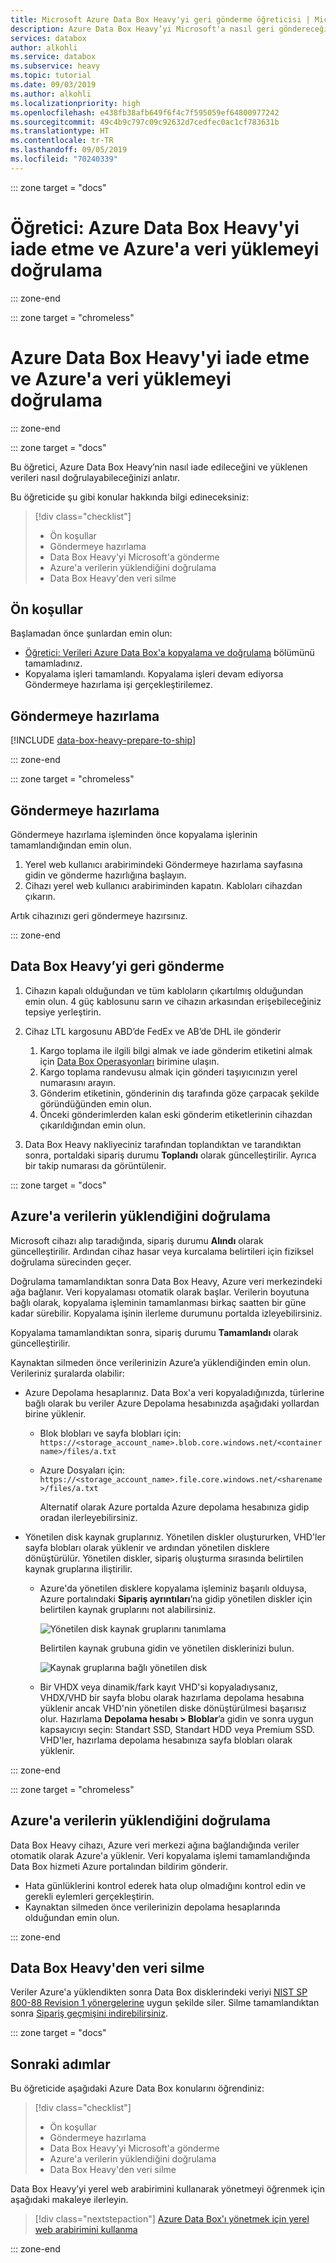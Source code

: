 ```yaml
---
title: Microsoft Azure Data Box Heavy'yi geri gönderme öğreticisi | Microsoft Docs
description: Azure Data Box Heavy’yi Microsoft'a nasıl geri göndereceğinizi öğrenin
services: databox
author: alkohli
ms.service: databox
ms.subservice: heavy
ms.topic: tutorial
ms.date: 09/03/2019
ms.author: alkohli
ms.localizationpriority: high
ms.openlocfilehash: e438fb38afb649f6f4c7f595059ef64800977242
ms.sourcegitcommit: 49c4b9c797c09c92632d7cedfec0ac1cf783631b
ms.translationtype: HT
ms.contentlocale: tr-TR
ms.lasthandoff: 09/05/2019
ms.locfileid: "70240339"
---
```

::: zone target = "docs"

# <a name="tutorial-return-azure-data-box-heavy-and-verify-data-upload-to-azure"></a>Öğretici: Azure Data Box Heavy'yi iade etme ve Azure'a veri yüklemeyi doğrulama

::: zone-end

::: zone target = "chromeless"

# <a name="return-azure-data-box-heavy-and-verify-data-upload-to-azure"></a>Azure Data Box Heavy'yi iade etme ve Azure'a veri yüklemeyi doğrulama

::: zone-end

::: zone target = "docs"

Bu öğretici, Azure Data Box Heavy’nin nasıl iade edileceğini ve yüklenen verileri nasıl doğrulayabileceğinizi anlatır.

Bu öğreticide şu gibi konular hakkında bilgi edineceksiniz:

> [!div class="checklist"]
> * Ön koşullar
> * Göndermeye hazırlama
> * Data Box Heavy'yi Microsoft'a gönderme
> * Azure'a verilerin yüklendiğini doğrulama
> * Data Box Heavy'den veri silme

## <a name="prerequisites"></a>Ön koşullar

Başlamadan önce şunlardan emin olun:

- [Öğretici: Verileri Azure Data Box'a kopyalama ve doğrulama](data-box-heavy-deploy-copy-data.md) bölümünü tamamladınız.
- Kopyalama işleri tamamlandı. Kopyalama işleri devam ediyorsa Göndermeye hazırlama işi gerçekleştirilemez.


## <a name="prepare-to-ship"></a>Göndermeye hazırlama

[!INCLUDE [data-box-heavy-prepare-to-ship](../../includes/data-box-heavy-prepare-to-ship.md)]

::: zone-end

::: zone target = "chromeless"

## <a name="prepare-to-ship"></a>Göndermeye hazırlama

Göndermeye hazırlama işleminden önce kopyalama işlerinin tamamlandığından emin olun.

1. Yerel web kullanıcı arabirimindeki Göndermeye hazırlama sayfasına gidin ve gönderme hazırlığına başlayın.
2. Cihazı yerel web kullanıcı arabiriminden kapatın. Kabloları cihazdan çıkarın.

Artık cihazınızı geri göndermeye hazırsınız.

::: zone-end

## <a name="ship-data-box-heavy-back"></a>Data Box Heavy’yi geri gönderme

1. Cihazın kapalı olduğundan ve tüm kabloların çıkartılmış olduğundan emin olun. 4 güç kablosunu sarın ve cihazın arkasından erişebileceğiniz tepsiye yerleştirin.
2. Cihaz LTL kargosunu ABD’de FedEx ve AB’de DHL ile gönderir

    1. Kargo toplama ile ilgili bilgi almak ve iade gönderim etiketini almak için [Data Box Operasyonları](mailto:DataBoxOps@microsoft.com) birimine ulaşın.
    2. Kargo toplama randevusu almak için gönderi taşıyıcınızın yerel numarasını arayın.
    3. Gönderim etiketinin, gönderinin dış tarafında göze çarpacak şekilde göründüğünden emin olun.
    4. Önceki gönderimlerden kalan eski gönderim etiketlerinin cihazdan çıkarıldığından emin olun.
3. Data Box Heavy nakliyeciniz tarafından toplandıktan ve tarandıktan sonra, portaldaki sipariş durumu **Toplandı** olarak güncelleştirilir. Ayrıca bir takip numarası da görüntülenir.

::: zone target = "docs"

## <a name="verify-data-upload-to-azure"></a>Azure'a verilerin yüklendiğini doğrulama

Microsoft cihazı alıp taradığında, sipariş durumu **Alındı** olarak güncelleştirilir. Ardından cihaz hasar veya kurcalama belirtileri için fiziksel doğrulama sürecinden geçer.

Doğrulama tamamlandıktan sonra Data Box Heavy, Azure veri merkezindeki ağa bağlanır. Veri kopyalaması otomatik olarak başlar. Verilerin boyutuna bağlı olarak, kopyalama işleminin tamamlanması birkaç saatten bir güne kadar sürebilir. Kopyalama işinin ilerleme durumunu portalda izleyebilirsiniz.

Kopyalama tamamlandıktan sonra, sipariş durumu **Tamamlandı** olarak güncelleştirilir.

Kaynaktan silmeden önce verilerinizin Azure’a yüklendiğinden emin olun. Verileriniz şuralarda olabilir:

- Azure Depolama hesaplarınız. Data Box'a veri kopyaladığınızda, türlerine bağlı olarak bu veriler Azure Depolama hesabınızda aşağıdaki yollardan birine yüklenir.

  - Blok blobları ve sayfa blobları için: `https://<storage_account_name>.blob.core.windows.net/<containername>/files/a.txt`
  - Azure Dosyaları için: `https://<storage_account_name>.file.core.windows.net/<sharename>/files/a.txt`

    Alternatif olarak Azure portalda Azure depolama hesabınıza gidip oradan ilerleyebilirsiniz.

- Yönetilen disk kaynak gruplarınız. Yönetilen diskler oluştururken, VHD'ler sayfa blobları olarak yüklenir ve ardından yönetilen disklere dönüştürülür. Yönetilen diskler, sipariş oluşturma sırasında belirtilen kaynak gruplarına iliştirilir. 

    - Azure'da yönetilen disklere kopyalama işleminiz başarılı olduysa, Azure portalındaki **Sipariş ayrıntıları**’na gidip yönetilen diskler için belirtilen kaynak gruplarını not alabilirsiniz.

        ![Yönetilen disk kaynak gruplarını tanımlama](media/data-box-deploy-copy-data-from-vhds/order-details-managed-disk-resource-groups.png)

        Belirtilen kaynak grubuna gidin ve yönetilen disklerinizi bulun.

        ![Kaynak gruplarına bağlı yönetilen disk](media/data-box-deploy-copy-data-from-vhds/managed-disks-resource-group.png)

    - Bir VHDX veya dinamik/fark kayıt VHD'si kopyaladıysanız, VHDX/VHD bir sayfa blobu olarak hazırlama depolama hesabına yüklenir ancak VHD'nin yönetilen diske dönüştürülmesi başarısız olur. Hazırlama **Depolama hesabı > Bloblar**’a gidin ve sonra uygun kapsayıcıyı seçin: Standart SSD, Standart HDD veya Premium SSD. VHD'ler, hazırlama depolama hesabınıza sayfa blobları olarak yüklenir.
    
::: zone-end

::: zone target = "chromeless"

## <a name="verify-data-upload-to-azure"></a>Azure'a verilerin yüklendiğini doğrulama

Data Box Heavy cihazı, Azure veri merkezi ağına bağlandığında veriler otomatik olarak Azure'a yüklenir. Veri kopyalama işlemi tamamlandığında Data Box hizmeti Azure portalından bildirim gönderir.

- Hata günlüklerini kontrol ederek hata olup olmadığını kontrol edin ve gerekli eylemleri gerçekleştirin.
- Kaynaktan silmeden önce verilerinizin depolama hesaplarında olduğundan emin olun.

::: zone-end

## <a name="erasure-of-data-from-data-box-heavy"></a>Data Box Heavy'den veri silme
 
Veriler Azure'a yüklendikten sonra Data Box disklerindeki veriyi [NIST SP 800-88 Revision 1 yönergelerine](https://csrc.nist.gov/News/2014/Released-SP-800-88-Revision-1,-Guidelines-for-Medi) uygun şekilde siler. Silme tamamlandıktan sonra [Sipariş geçmişini indirebilirsiniz](data-box-portal-admin.md#download-order-history).

::: zone target = "docs"

## <a name="next-steps"></a>Sonraki adımlar

Bu öğreticide aşağıdaki Azure Data Box konularını öğrendiniz:

> [!div class="checklist"]
> * Ön koşullar
> * Göndermeye hazırlama
> * Data Box Heavy'yi Microsoft'a gönderme
> * Azure'a verilerin yüklendiğini doğrulama
> * Data Box Heavy'den veri silme

Data Box Heavy’yi yerel web arabirimini kullanarak yönetmeyi öğrenmek için aşağıdaki makaleye ilerleyin.

> [!div class="nextstepaction"]
> [Azure Data Box'ı yönetmek için yerel web arabirimini kullanma](./data-box-local-web-ui-admin.md)

::: zone-end


